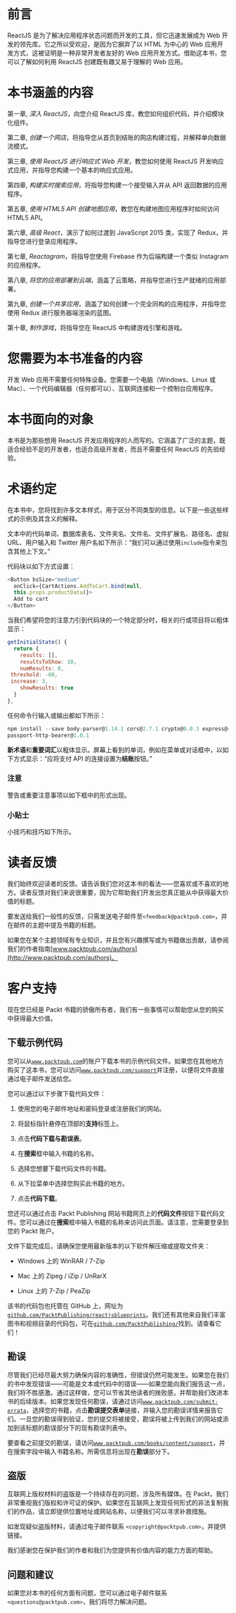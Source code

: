 # 前言

ReactJS 是为了解决应用程序状态问题而开发的工具，但它迅速发展成为 Web 开发的领先库。它之所以受欢迎，是因为它摒弃了以 HTML 为中心的 Web 应用开发方式，这被证明是一种非常开发者友好的 Web 应用开发方式。借助这本书，您可以了解如何利用 ReactJS 创建既有趣又易于理解的 Web 应用。

# 本书涵盖的内容

第一章, *深入 ReactJS*，向您介绍 ReactJS 库，教您如何组织代码，并介绍模块化组件。

第二章, *创建一个网店*，将指导您从首页到结账的网店构建过程，并解释单向数据流模式。

第三章, *使用 ReactJS 进行响应式 Web 开发*，教您如何使用 ReactJS 开发响应式应用，并指导您构建一个基本的响应式应用。

第四章, *构建实时搜索应用*，将指导您构建一个接受输入并从 API 返回数据的应用程序。

第五章, *使用 HTML5 API 创建地图应用*，教您在构建地图应用程序时如何访问 HTML5 API。

第六章, *高级 React*，演示了如何过渡到 JavaScript 2015 类，实现了 Redux，并指导您进行登录应用程序。

第七章, *Reactagram*，将指导您使用 Firebase 作为后端构建一个类似 Instagram 的应用程序。

第八章, *将您的应用部署到云端*，涵盖了云策略，并指导您进行生产就绪的应用部署。

第九章, *创建一个共享应用*，涵盖了如何创建一个完全同构的应用程序，并指导您使用 Redux 进行服务器端渲染的蓝图。

第十章, *制作游戏*，将指导您在 ReactJS 中构建游戏引擎和游戏。

# 您需要为本书准备的内容

开发 Web 应用不需要任何特殊设备。您需要一个电脑（Windows、Linux 或 Mac）、一个代码编辑器（任何都可以）、互联网连接和一个控制台应用程序。

# 本书面向的对象

本书是为那些想用 ReactJS 开发应用程序的人而写的。它涵盖了广泛的主题，既适合经验不足的开发者，也适合高级开发者，而且不需要任何 ReactJS 的先验经验。

# 术语约定

在本书中，您将找到许多文本样式，用于区分不同类型的信息。以下是一些这些样式的示例及其含义的解释。

文本中的代码单词、数据库表名、文件夹名、文件名、文件扩展名、路径名、虚拟 URL、用户输入和 Twitter 用户名如下所示：“我们可以通过使用`include`指令来包含其他上下文。”

代码块以如下方式设置：

```js
<Button bsSize="medium"
  onClick={CartActions.AddToCart.bind(null,
  this.props.productData)}>
  Add to cart
</Button>
```

当我们希望将您的注意力引到代码块的一个特定部分时，相关的行或项目将以粗体显示：

```js
getInitialState() {
  return {
    results: [],
    resultsToShow: 10,
    numResults: 0,
 threshold: -60,
 increase: 3,
    showResults: true
  }
},
```

任何命令行输入或输出都如下所示：

```js
npm install --save body-parser@1.14.1 cors@2.7.1 crypto@0.0.3 express@4.13.3 mongoose@@4.3.0 passport@0.3.2 
passport-http-bearer@1.0.1

```

**新术语**和**重要词汇**以粗体显示。屏幕上看到的单词，例如在菜单或对话框中，以如下方式显示：“应将支付 API 的连接设置为**结账**按钮。”

### 注意

警告或重要注意事项以如下框中的形式出现。

### 小贴士

小技巧和技巧如下所示。

# 读者反馈

我们始终欢迎读者的反馈。请告诉我们您对这本书的看法——您喜欢或不喜欢的地方。读者反馈对我们来说很重要，因为它帮助我们开发出您真正能从中获得最大价值的标题。

要发送给我们一般性的反馈，只需发送电子邮件至`<feedback@packtpub.com>`，并在邮件的主题中提及书籍的标题。

如果您在某个主题领域有专业知识，并且您有兴趣撰写或为书籍做出贡献，请参阅我们的作者指南[www.packtpub.com/authors](http://www.packtpub.com/authors)。

# 客户支持

现在您已经是 Packt 书籍的骄傲所有者，我们有一些事情可以帮助您从您的购买中获得最大价值。

## 下载示例代码

您可以从[`www.packtpub.com`](http://www.packtpub.com)的账户下载本书的示例代码文件。如果您在其他地方购买了这本书，您可以访问[`www.packtpub.com/support`](http://www.packtpub.com/support)并注册，以便将文件直接通过电子邮件发送给您。

您可以通过以下步骤下载代码文件：

1.  使用您的电子邮件地址和密码登录或注册我们的网站。

1.  将鼠标指针悬停在顶部的**支持**标签上。

1.  点击**代码下载与勘误表**。

1.  在**搜索**框中输入书籍的名称。

1.  选择您想要下载代码文件的书籍。

1.  从下拉菜单中选择您购买此书籍的地方。

1.  点击**代码下载**。

您还可以通过点击 Packt Publishing 网站书籍网页上的**代码文件**按钮下载代码文件。您可以通过在**搜索**框中输入书籍的名称来访问此页面。请注意，您需要登录到您的 Packt 账户。

文件下载完成后，请确保您使用最新版本的以下软件解压缩或提取文件夹：

+   Windows 上的 WinRAR / 7-Zip

+   Mac 上的 Zipeg / iZip / UnRarX

+   Linux 上的 7-Zip / PeaZip

该书的代码包也托管在 GitHub 上，网址为[`github.com/PacktPublishing/reactjsblueprints`](https://github.com/PacktPublishing/reactjsblueprints)。我们还有其他来自我们丰富图书和视频目录的代码包，可在[`github.com/PacktPublishing/`](https://github.com/PacktPublishing/)找到。请查看它们！

## 勘误

尽管我们已经尽最大努力确保内容的准确性，但错误仍然可能发生。如果您在我们的书中发现错误——可能是文本或代码中的错误——如果您能向我们报告这一点，我们将不胜感激。通过这样做，您可以节省其他读者的挫败感，并帮助我们改进本书的后续版本。如果您发现任何勘误，请通过访问[`www.packtpub.com/submit-errata`](http://www.packtpub.com/submit-errata)，选择您的书籍，点击**勘误提交表单**链接，并输入您的勘误详情来报告它们。一旦您的勘误得到验证，您的提交将被接受，勘误将被上传到我们的网站或添加到该标题的勘误部分下的现有勘误列表中。

要查看之前提交的勘误，请访问[`www.packtpub.com/books/content/support`](https://www.packtpub.com/books/content/support)，并在搜索字段中输入书籍名称。所需信息将出现在**勘误**部分下。

## 盗版

互联网上版权材料的盗版是一个持续存在的问题，涉及所有媒体。在 Packt，我们非常重视我们版权和许可证的保护。如果您在互联网上发现任何形式的非法复制我们的作品，请立即提供位置地址或网站名称，以便我们可以寻求补救措施。

如发现疑似盗版材料，请通过电子邮件联系 `<copyright@packtpub.com>`，并提供链接。

我们感谢您在保护我们的作者和我们为您提供有价值内容的能力方面的帮助。

## 问题和建议

如果您对本书的任何方面有问题，您可以通过电子邮件联系 `<questions@packtpub.com>`，我们将尽力解决问题。
